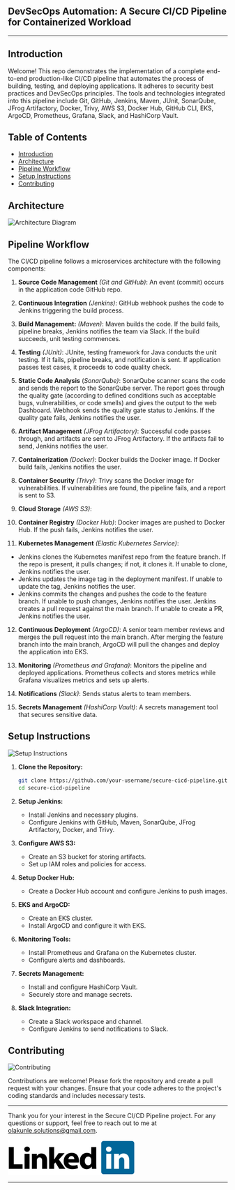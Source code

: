 ## DevSecOps Automation: A Secure CI/CD Pipeline for Containerized Workload
---


## Introduction
Welcome! 
This repo demonstrates the implementation of a complete end-to-end production-like CI/CD pipeline that automates the process of building, testing, and deploying applications. It adheres to security best practices and DevSecOps principles. The tools and technologies integrated into this pipeline include Git, GitHub, Jenkins, Maven, JUnit, SonarQube, JFrog Artifactory, Docker, Trivy, AWS S3, Docker Hub, GitHub CLI, EKS, ArgoCD, Prometheus, Grafana, Slack, and HashiCorp Vault.

## Table of Contents
- [Introduction](#introduction)
- [Architecture](#architecture)
- [Pipeline Workflow](#pipeline-workflow)
- [Setup Instructions](#setup-instructions)
- [Contributing](#contributing)

## Architecture
![Architecture Diagram](path_to_your_image/architecture_diagram.png)

## Pipeline Workflow
The CI/CD pipeline follows a microservices architecture with the following components:
1. **Source Code Management** *(Git and GitHub)*: An event (commit) occurs in the application code GitHub repo.
   
2. **Continuous Integration** *(Jenkins)*: GitHub webhook pushes the code to Jenkins triggering the build process.

3. **Build Management:** *(Maven)*: Maven builds the code. If the build fails, pipeline breaks, Jenkins notifies the team via Slack. If the build succeeds, unit testing commences.

4. **Testing** *(JUnit)*: JUnite, testing framework for Java conducts the unit testing. If it fails, pipeline breaks, and notification is sent. If application passes test cases, it proceeds to code quality check.  

5. **Static Code Analysis** (*SonarQube)*: SonarQube scanner scans the code and sends the report to the SonarQube server. The report goes through the quality gate (according to defined conditions such as acceptable bugs, vulnerabilities, or code smells) and gives the output to the web Dashboard. Webhook sends the quality gate status to Jenkins. If the quality gate fails, Jenkins notifies the user.

6. **Artifact Management** *(JFrog Artifactory)*: Successful code passes through, and artifacts are sent to JFrog Artifactory. If the artifacts fail to send, Jenkins notifies the user.

7. **Containerization** *(Docker)*: Docker builds the Docker image. If Docker build fails, Jenkins notifies the user.

8. **Container Security** *(Trivy)*: Trivy scans the Docker image for vulnerabilities. If vulnerabilities are found, the pipeline fails, and a report is sent to S3.

9. **Cloud Storage** *(AWS S3)*:

10. **Container Registry** *(Docker Hub)*: Docker images are pushed to Docker Hub. If the push fails, Jenkins notifies the user.

11. **Kubernetes Management** *(Elastic Kubernetes Service)*:
- Jenkins clones the Kubernetes manifest repo from the feature branch. If the repo is present, it pulls changes; if not, it clones it. If unable to clone, Jenkins notifies the user.
- Jenkins updates the image tag in the deployment manifest. If unable to update the tag, Jenkins notifies the user.
- Jenkins commits the changes and pushes the code to the feature branch. If unable to push changes, Jenkins notifies the user. Jenkins creates a pull request against the main branch. If unable to create a PR, Jenkins notifies the user.

12. **Continuous Deployment** *(ArgoCD)*: A senior team member reviews and merges the pull request into the main branch. After merging the feature branch into the main branch, ArgoCD will pull the changes and deploy the application into EKS. 

13. **Monitoring** *(Prometheus and Grafana)*: Monitors the pipeline and deployed applications. Prometheus collects and stores metrics while Grafana visualizes metrics and sets up alerts.

14. **Notifications** *(Slack)*: Sends status alerts to team members.

15. **Secrets Management** *(HashiCorp Vault)*: A secrets management tool that secures sensitive data.


## Setup Instructions
![Setup Instructions](path_to_your_image/setup_instructions.png)

1. **Clone the Repository:**
   ```bash
   git clone https://github.com/your-username/secure-cicd-pipeline.git
   cd secure-cicd-pipeline
   ```

2. **Setup Jenkins:**
   - Install Jenkins and necessary plugins.
   - Configure Jenkins with GitHub, Maven, SonarQube, JFrog Artifactory, Docker, and Trivy.

3. **Configure AWS S3:**
   - Create an S3 bucket for storing artifacts.
   - Set up IAM roles and policies for access.

4. **Setup Docker Hub:**
   - Create a Docker Hub account and configure Jenkins to push images.

5. **EKS and ArgoCD:**
   - Create an EKS cluster.
   - Install ArgoCD and configure it with EKS.

6. **Monitoring Tools:**
   - Install Prometheus and Grafana on the Kubernetes cluster.
   - Configure alerts and dashboards.

7. **Secrets Management:**
   - Install and configure HashiCorp Vault.
   - Securely store and manage secrets.

8. **Slack Integration:**
   - Create a Slack workspace and channel.
   - Configure Jenkins to send notifications to Slack.


## Contributing
![Contributing](path_to_your_image/contributing.png)

Contributions are welcome! Please fork the repository and create a pull request with your changes. Ensure that your code adheres to the project's coding standards and includes necessary tests.


---

Thank you for your interest in the Secure CI/CD Pipeline project. For any questions or support, feel free to reach out to me at 
olakunle.solutions@gmail.com. 

[![Linkedln profile](images/LinkedIn_Logo.png)](https://www.linkedin.com/in/ola4devops/) 


---

